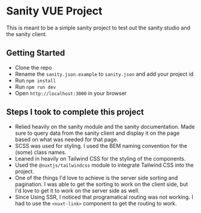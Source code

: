 <!-- # Write a readme about this project. -->

# Sanity VUE Project

This is meant to be a simple sanity project to test out the sanity studio and the sanity client.

## Getting Started

- Clone the repo
- Rename the `sanity.json.example` to `sanity.json` and add your project id
- Run `npm install`
- Run `npm run dev`
- Open `http://localhost:3000` in your browser

## Steps I took to complete this project

- Relied heavily on the sanity module and the sanity documentation. Made sure to query data from the sanity client and display it on the page based on what was needed for that page.
- SCSS was used for styling. I used the BEM naming convention for the (some) class names.
- Leaned in heavily on Tailwind CSS for the styling of the components.
- Used the `@nuxtjs/tailwindcss` module to integrate Tailwind CSS into the project.
- One of the things I'd love to achieve is the server side sorting and pagination. I was able to get the sorting to work on the client side, but I'd love to get it to work on the server side as well.
- Since Using SSR, I noticed that programatical routing was not working. I had to use the `<nuxt-link>` component to get the routing to work.

